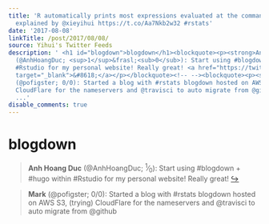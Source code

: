 ```yaml
---
title: 'R automatically prints most expressions evaluated at the command line, as
  explained by @xieyihui https://t.co/Aa7Nkb2w32 #rstats'
date: '2017-08-08'
linkTitle: /post/2017/08/08/
source: Yihui's Twitter Feeds
description: ' <h1 id="blogdown">blogdown</h1><blockquote><p><strong>Anh Hoang Duc</strong>
  (@AnhHoangDuc; <sup>1</sup>&frasl;<sub>0</sub>): Start using #blogdown + #hugo within
  #Rstudio for my personal website! Really great! <a href="https://twitter.com/xieyihui/status/894943567533101057"
  target="_blank">&#8618;</a></p></blockquote><!-- --><blockquote><p><strong>Mark</strong>
  (@pofigster; 0/0): Started a blog with #rstats blogdown hosted on AWS S3, (trying)
  CloudFlare for the nameservers and @travisci to auto migrate from @github <a href="https://twitter.com/xieyihui/status/894966464649863168"
  ...'
disable_comments: true
---
```

 <h1 id="blogdown">blogdown</h1><blockquote><p><strong>Anh Hoang Duc</strong> (@AnhHoangDuc; <sup>1</sup>&frasl;<sub>0</sub>): Start using #blogdown + #hugo within #Rstudio for my personal website! Really great! <a href="https://twitter.com/xieyihui/status/894943567533101057" target="_blank">&#8618;</a></p></blockquote><!-- --><blockquote><p><strong>Mark</strong> (@pofigster; 0/0): Started a blog with #rstats blogdown hosted on AWS S3, (trying) CloudFlare for the nameservers and @travisci to auto migrate from @github <a href="https://twitter.com/xieyihui/status/894966464649863168" ...